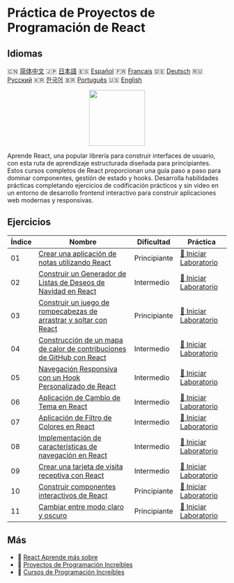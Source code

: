 # Práctica de Proyectos de Programación de React

## Idiomas

🇨🇳 [简体中文](README_zh.md) 🇯🇵 [日本語](README_ja.md) 🇪🇸 [Español](README_es.md) 🇫🇷 [Français](README_fr.md) 🇩🇪 [Deutsch](README_de.md) 🇷🇺 [Русский](README_ru.md) 🇰🇷 [한국어](README_ko.md) 🇧🇷 [Português](README_pt.md) 🇺🇸 [English](README.md) 

<div align="center">
<img width="128px" src="https://file.labex.io/path/nUDMNpUKFvpT.png">
</div>

Aprende React, una popular librería para construir interfaces de usuario, con esta ruta de aprendizaje estructurada diseñada para principiantes. Estos cursos completos de React proporcionan una guía paso a paso para dominar componentes, gestión de estado y hooks. Desarrolla habilidades prácticas completando ejercicios de codificación prácticos y sin video en un entorno de desarrollo frontend interactivo para construir aplicaciones web modernas y responsivas.

## Ejercicios

|   Índice | Nombre                                                                                                                                                      | Dificultad   | Práctica                                                                                                      |
|----------|-------------------------------------------------------------------------------------------------------------------------------------------------------------|--------------|---------------------------------------------------------------------------------------------------------------|
|       01 | [Crear una aplicación de notas utilizando React](https://labex.io/es/courses/project-create-a-notes-app-using-react)                                        | Principiante | [🚀 Iniciar Laboratorio](https://labex.io/es/courses/project-create-a-notes-app-using-react)                  |
|       02 | [Construir un Generador de Listas de Deseos de Navidad en React](https://labex.io/es/courses/project-building-a-christmas-wish-list-builder-in-react)       | Intermedio   | [🚀 Iniciar Laboratorio](https://labex.io/es/courses/project-building-a-christmas-wish-list-builder-in-react) |
|       03 | [Construir un juego de rompecabezas de arrastrar y soltar con React](https://labex.io/es/courses/project-building-a-react-drag-and-drop-puzzle-game)        | Principiante | [🚀 Iniciar Laboratorio](https://labex.io/es/courses/project-building-a-react-drag-and-drop-puzzle-game)      |
|       04 | [Construcción de un mapa de calor de contribuciones de GitHub con React](https://labex.io/es/courses/project-building-a-react-github-heatmap-contributions) | Intermedio   | [🚀 Iniciar Laboratorio](https://labex.io/es/courses/project-building-a-react-github-heatmap-contributions)   |
|       05 | [Navegación Responsiva con un Hook Personalizado de React](https://labex.io/es/courses/project-browser-window-size)                                         | Intermedio   | [🚀 Iniciar Laboratorio](https://labex.io/es/courses/project-browser-window-size)                             |
|       06 | [Aplicación de Cambio de Tema en React](https://labex.io/es/courses/project-change-page-theme)                                                              | Intermedio   | [🚀 Iniciar Laboratorio](https://labex.io/es/courses/project-change-page-theme)                               |
|       07 | [Aplicación de Filtro de Colores en React](https://labex.io/es/courses/project-colour-filter)                                                               | Intermedio   | [🚀 Iniciar Laboratorio](https://labex.io/es/courses/project-colour-filter)                                   |
|       08 | [Implementación de características de navegación en React](https://labex.io/es/courses/project-navigation-features)                                         | Intermedio   | [🚀 Iniciar Laboratorio](https://labex.io/es/courses/project-navigation-features)                             |
|       09 | [Crear una tarjeta de visita receptiva con React](https://labex.io/es/courses/project-personal-card-generator)                                              | Intermedio   | [🚀 Iniciar Laboratorio](https://labex.io/es/courses/project-personal-card-generator)                         |
|       10 | [Construir componentes interactivos de React](https://labex.io/es/courses/project-show-and-hide)                                                            | Principiante | [🚀 Iniciar Laboratorio](https://labex.io/es/courses/project-show-and-hide)                                   |
|       11 | [Cambiar entre modo claro y oscuro](https://labex.io/es/courses/project-switch-between-light-and-dark)                                                      | Principiante | [🚀 Iniciar Laboratorio](https://labex.io/es/courses/project-switch-between-light-and-dark)                   |

## Más

- 🔗 [React Aprende más sobre](https://labex.io/es/skilltrees/react)
- 🔗 [Proyectos de Programación Increíbles](https://github.com/labex-labs/awesome-programming-projects)
- 🔗 [Cursos de Programación Increíbles](https://github.com/labex-labs/awesome-programming-courses)

